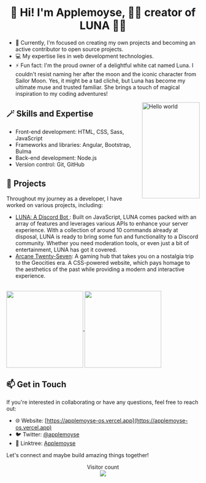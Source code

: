 <h1 align="center">👋 Hi! I'm Applemoyse, 🥧🍎 creator of LUNA 🐱‍💻</h1>

- 🔭 Currently, I'm focused on creating my own projects and becoming an active contributor to open source projects.
- 💻 My expertise lies in web development technologies.
- ⚡ Fun fact: I'm the proud owner of a delightful white cat named Luna. I couldn't resist naming her after the moon and the iconic character from Sailor Moon. Yes, it might be a tad cliché, but Luna has become my ultimate muse and trusted familiar. She brings a touch of magical inspiration to my coding adventures!

<img src="https://luna-catbot.netlify.app/assets/images/LUNA.jpg" width="150px" height="250px" align="right" alt="Hello world">

## 🪄 Skills and Expertise
- Front-end development: HTML, CSS, Sass, JavaScript
- Frameworks and libraries: Angular, Bootstrap, Bulma
- Back-end development: Node.js
- Version control: Git, GitHub

## 💞️ Projects
Throughout my journey as a developer, I have worked on various projects, including:
- [LUNA: A Discord Bot ](https://luna-catbot.netlify.app): Built on JavaScript, LUNA comes packed with an array of features and leverages various APIs to enhance your server experience. With a collection of around 10 commands already at disposal, LUNA is ready to bring some fun and functionality to a Discord community. Whether you need moderation tools, or even just a bit of entertainment, LUNA has got it covered.
- [Arcane Twenty-Seven](https://novmaryllis.neocities.org): A gaming hub that takes you on a nostalgia trip to the Geocities era. A CSS-powered website, which pays homage to the aesthetics of the past while providing a modern and interactive experience.
<br>
<a href="https://github.com/applemoyse/github-readme-stats">
  <img height=200 align="center" src="https://github-readme-stats.vercel.app/api?username=applemoyse&show_icons=true&theme=catppuccin_latte"/>
</a>
<a href="https://github.com/applemoyse/convoychat">
  <img height=200 align="center" src="https://github-readme-stats.vercel.app/api/top-langs?username=applemoyse&layout=compact&langs_count=8&card_width=320&theme=catppuccin_latte" />
</a>

## 📫 Get in Touch
If you're interested in collaborating or have any questions, feel free to reach out:

- 🌐 Website: [https://applemoyse-os.vercel.app](https://applemoyse-os.vercel.app)
- 🐦 Twitter: [@applemoyse](https://twitter.com/applemoyse)
- 👥 Linktree: [<link>Applemoyse</link>](https://linktr.ee/applemoyse)

Let's connect and maybe build amazing things together!

<p align="center"> 
  Visitor count<br>
  <img src="https://profile-counter.glitch.me/applemoyse/count.svg" />
</p>
